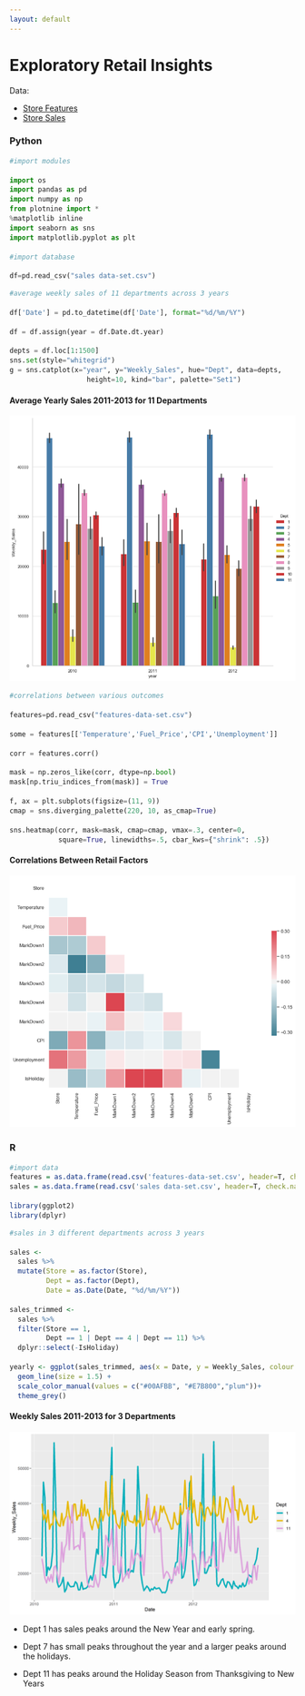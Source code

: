 ```yaml
---
layout: default
---
```


# Exploratory Retail Insights

Data: 
* [Store Features](./shopping/features-data-set.csv)
* [Store Sales](./shopping/sales-data-set.csv)

### Python

```python
#import modules

import os
import pandas as pd 
import numpy as np
from plotnine import *
%matplotlib inline
import seaborn as sns
import matplotlib.pyplot as plt

#import database

df=pd.read_csv("sales data-set.csv")
```
```python
#average weekly sales of 11 departments across 3 years

df['Date'] = pd.to_datetime(df['Date'], format="%d/%m/%Y")

df = df.assign(year = df.Date.dt.year)

depts = df.loc[1:1500]
sns.set(style="whitegrid")
g = sns.catplot(x="year", y="Weekly_Sales", hue="Dept", data=depts,
                   height=10, kind="bar", palette="Set1")
```
#### Average Yearly Sales 2011-2013 for 11 Departments
![Calls](shopping/11depts.png "Calls")

```python
#correlations between various outcomes

features=pd.read_csv("features-data-set.csv") 

some = features[['Temperature','Fuel_Price','CPI','Unemployment']]

corr = features.corr()

mask = np.zeros_like(corr, dtype=np.bool)
mask[np.triu_indices_from(mask)] = True

f, ax = plt.subplots(figsize=(11, 9))
cmap = sns.diverging_palette(220, 10, as_cmap=True)

sns.heatmap(corr, mask=mask, cmap=cmap, vmax=.3, center=0,
            square=True, linewidths=.5, cbar_kws={"shrink": .5})            
```
#### Correlations Between Retail Factors
![Calls](shopping/corplot.png "Calls")

### R

```r
#import data
features = as.data.frame(read.csv('features-data-set.csv', header=T, check.names = FALSE))
sales = as.data.frame(read.csv('sales data-set.csv', header=T, check.names = FALSE))

library(ggplot2)
library(dplyr)
```
```r
#sales in 3 different departments across 3 years

sales <-
  sales %>%
  mutate(Store = as.factor(Store),
         Dept = as.factor(Dept),
         Date = as.Date(Date, "%d/%m/%Y"))

sales_trimmed <-
  sales %>%
  filter(Store == 1,
         Dept == 1 | Dept == 4 | Dept == 11) %>%
  dplyr::select(-IsHoliday)

yearly <- ggplot(sales_trimmed, aes(x = Date, y = Weekly_Sales, colour = Dept)) +
  geom_line(size = 1.5) +
  scale_color_manual(values = c("#00AFBB", "#E7B800","plum"))+
  theme_grey()
```
#### Weekly Sales 2011-2013 for 3 Departments
![Calls](shopping/yearlysales.png "Calls")

* Dept 1 has sales peaks around the New Year and early spring.

* Dept 7 has small peaks throughout the year and a larger peaks around the holidays.

* Dept 11 has peaks around the Holiday Season from Thanksgiving to New Years
